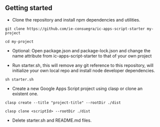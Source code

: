 ## Getting started

* Clone the repository and install npm dependencies and utilities.

```
git clone https://github.com/ie-consuegra/ic-apps-script-starter my-project

cd my-project

```
* Optional: Open package.json and package-lock.json and change the name attribute from ic-apps-script-starter to that of your own project

* Run starter.sh, this will remove any git reference to this repository, will initialize your own local repo and install node developer dependencies.

```
sh starter.sh
```
* Create a new Google Apps Script project using clasp or clone an existent one.

```
clasp create --title "project-title" --rootDir ./dist
```
```
clasp clone <scriptId> --rootDir ./dist
```

* Delete starter.sh and README.md files.
